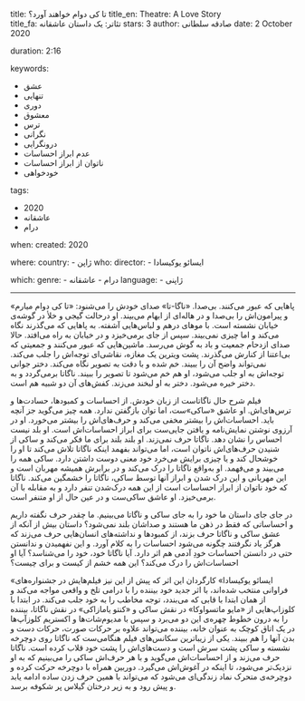 
title: تا کی دوام خواهند آورد؟
title_en: Theatre: A Love Story  
title_fa: تئاتر: یک داستان عاشقانه 
stars: 3
author: صادقه سلطانی
date: 2 October 2020

duration: 2:16

keywords:
  - عشق
  - تنهایی
  - دوری
  - معشوق 
  - ترس
  - نگرانی
  - درونگرایی
  - عدم ابراز احساسات
  - ناتوان از ابراز احساسات
  - خودخواهی 

tags:
  - 2020
  - عاشقانه
  - درام  

when:
  created: 2020

where:
  country:
    - ژاپن 
who:
  director: 
    - ایسائو یوکیسادا 

which:
  genre:
    - درام
    - عاشقانه
  language:
    - ژاپنی
   
---

پاهایی که عبور می‌کنند. بی‌صدا. «ناگا-تا» صدای خودش را می‌شنود: «تا کی دوام میارم» و پیرامون‌اش را بی‌صدا و در هاله‌ای از ابهام می‌بیند. او درحالت گیجی و خلأ در گوشه‌ی خیابان نشسته است. با موهای درهم و لباس‌هایی آشفته. به پاهایی که می‌گذرند نگاه می‌کند و اما چیزی نمی‌بیند. سپس از جای برمی‌خیزد و در خیابان به راه می‌افتد. حالا صدای ازدحام جمعیت و باد به گوش می‌رسد. ماشین‌هایی که عبور می‌کنند و جمعیتی که بی‌اعتنا از کنارش می‌گذرند. پشت ویترین یک مغازه، نقاشی‌ای توجه‌اش را جلب می‌کند. نمی‌تواند واضح آن را ببیند. خم شده و با دقت به تصویر نگاه می‌کند. دختر جوانی توجه‌اش به او جلب می‌شود، او هم خم می‌شود تا تصویر را ببیند. ناگاتا برمی‌گردد و به دختر خیره می‌شود. دختر به او لبخند می‌زند. کفش‌های آن دو شبیه هم است.

فیلم شرح حال ناگاتاست از زبان خودش. از  احساسات و کمبودها، حسادت‌ها و ترس‌های‌اش. او عاشق «ساکی»‌ست، اما توان بازگفتن ندارد. همه چیز می‌گوید جز آنچه باید. احساسات‌اش را بیشتر مخفی می‌کند و حرف‌های‌اش را بیشتر می‌خورد. او در آرزوی نوشتن نمایش‌نامه و یافتن جایی‌ست برای ابراز احساسات‌اش است. او بلد نیست احساس را نشان دهد. ناگاتا حرف نمی‌زند. او بلند بلند برای ما فکر می‌کند و ساکی از شنیدن حرف‌های‌اش ناتوان است، اما می‌تواند بفهمد اینکه ناگاتا تلاش می‌کند تا او را خوشحال کند و یا چیزی برایش می‌خرد خود معنی دوست داشتن دارد. ساکی همه را می‌بیند و می‌فهمد. او به‌واقع ناگاتا را درک می‌کند و در برابرش همیشه مهربان است و این مهربانی و این درک شدن و ابراز آنها توسط ساکی، ناگاتا را خشمگین می‌کند. ناگاتا که خود ناتوان از ابراز احساسات است از این همه درک‌شدن تنفر دارد و به مقابله با آن برمی‌خیزد. او عاشق ساکی‌ست و در عین حال از او متنفر است.

در جای جای داستان ما خود را به جای ساکی و ناگاتا می‌بینیم. ما چقدر حرف نگفته داریم و احساساتی که فقط در ذهن ما هستند و صداشان بلند نمی‌شود؟ داستان بیش از آنکه از عشق ساکی و ناگاتا حرف بزند، از کمبودها و نداشته‌های انسان‌هایی حرف می‌زند که هرگز یاد نگرفتند چگونه می‌شود احساسات را به کلام آورد. و این نفهمیدن و ندانستن حتی در دانستن احساسات خودِ آدمی هم اثر دارد. آیا ناگاتا خود، خود را می‌شناسد؟ آیا او احساسات‌اش را درک می‌کند؟ این همه خشم از کیست و برای چیست؟

 «ایسائو یوکیسادا» کارگردان این اثر که پیش از این نیز فیلم‌هایش در جشنواره‌های فراوانی منتخب شده‌اند، با اثر جدید خود بیننده را با درامی تلخ و واقعی مواجه می‌کند و از همان ابتدا با قابی که می‌بندد، توجه مخاطب را به خود جلب می‌کند. در ابتدا با کلوزاپ‌هایی از «مایو ماتسواوکا» در نقش ساکی و «کنتو یامازاکی» در نقش ناگاتا، بیننده را به درون خطوط چهره‌ی این دو می‌برد و سپس با مدیوم‌شات‌ها و اکستریم کلوزآپ‌ها در یک اتاق کوچک به عنوان خانه، بیننده می‌تواند علاوه بر حرکات صورت، حرکات دست و بدن آنها را هم ببیند. یکی از زیباترین سکانس‌های فیلم  هنگامی‌ست که ناگاتا روی دوچرخه نشسته و ساکی پشت سرش است و دست‌های‌اش را پشت خود قلاب کرده است. ناگاتا حرف می‌زند و از احساسات‌اش می‌گوید و با هر حرف‌اش ساکی را می‌بینیم که به او نزدیک‌تر می‌شود، تا اینکه در آغوش‌اش می‌گیرد. دوربین همراه با دوچرخه حرکت کرده و دوچرخه‌ی متحرک نماد زندگی‌ای می‌شود که می‌تواند با همین حرف زدن ساده ادامه یابد و پیش رود و به زیر درختان گیلاس پر شکوفه برسد.